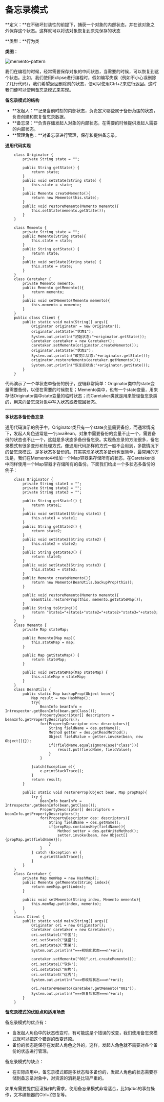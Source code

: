 # 备忘录模式

**定义：**在不破坏封装性的前提下，捕获一个对象的内部状态，并在该对象之外保存这个状态。这样就可以将该对象恢复到原先保存的状态

**类型：**行为类

**类图：**

![memento-pattern](images/memento-pattern-1.jpg)

我们在编程的时候，经常需要保存对象的中间状态，当需要的时候，可以恢复到这个状态。比如，我们使用Eclipse进行编程时，假如编写失误（例如不小心误删除了几行代码），我们希望返回删除前的状态，便可以使用Ctrl+Z来进行返回。这时我们便可以使用备忘录模式来实现。

 

**备忘录模式的结构**

* **发起人：**记录当前时刻的内部状态，负责定义哪些属于备份范围的状态，负责创建和恢复备忘录数据。
* **备忘录：**负责存储发起人对象的内部状态，在需要的时候提供发起人需要的内部状态。
* **管理角色：**对备忘录进行管理，保存和提供备忘录。

 

**通用代码实现**

```
    class Originator {
    	private String state = "";

    	public String getState() {
    		return state;
    	}
    	public void setState(String state) {
    		this.state = state;
    	}
    	public Memento createMemento(){
    		return new Memento(this.state);
    	}
    	public void restoreMemento(Memento memento){
    		this.setState(memento.getState());
    	}
    }

    class Memento {
    	private String state = "";
    	public Memento(String state){
    		this.state = state;
    	}
    	public String getState() {
    		return state;
    	}
    	public void setState(String state) {
    		this.state = state;
    	}
    }
    class Caretaker {
    	private Memento memento;
    	public Memento getMemento(){
    		return memento;
    	}
    	public void setMemento(Memento memento){
    		this.memento = memento;
    	}
    }
    public class Client {
    	public static void main(String[] args){
    		Originator originator = new Originator();
    		originator.setState("状态1");
    		System.out.println("初始状态:"+originator.getState());
    		Caretaker caretaker = new Caretaker();
    		caretaker.setMemento(originator.createMemento());
    		originator.setState("状态2");
    		System.out.println("改变后状态:"+originator.getState());
    		originator.restoreMemento(caretaker.getMemento());
    		System.out.println("恢复后状态:"+originator.getState());
    	}
    }
```

代码演示了一个单状态单备份的例子，逻辑非常简单：Originator类中的state变量需要备份，以便在需要的时候恢复；Memento类中，也有一个state变量，用来存储Originator类中state变量的临时状态；而Caretaker类就是用来管理备忘录类的，用来向备忘录对象中写入状态或者取回状态。

** **

**多状态多备份备忘录**

通用代码演示的例子中，Originator类只有一个state变量需要备份，而通常情况下，发起人角色通常是一个javaBean，对象中需要备份的变量不止一个，需要备份的状态也不止一个，这就是多状态多备份备忘录。实现备忘录的方法很多，备忘录模式有很多变形和处理方式，像通用代码那样的方式一般不会用到，多数情况下的备忘录模式，是多状态多备份的。其实实现多状态多备份也很简单，最常用的方法是，我们在Memento中增加一个Map容器来存储所有的状态，在Caretaker类中同样使用一个Map容器才存储所有的备份。下面我们给出一个多状态多备份的例子：

```
    class Originator {
    	private String state1 = "";
    	private String state2 = "";
    	private String state3 = "";

    	public String getState1() {
    		return state1;
    	}
    	public void setState1(String state1) {
    		this.state1 = state1;
    	}
    	public String getState2() {
    		return state2;
    	}
    	public void setState2(String state2) {
    		this.state2 = state2;
    	}
    	public String getState3() {
    		return state3;
    	}
    	public void setState3(String state3) {
    		this.state3 = state3;
    	}
    	public Memento createMemento(){
    		return new Memento(BeanUtils.backupProp(this));
    	}

    	public void restoreMemento(Memento memento){
    		BeanUtils.restoreProp(this, memento.getStateMap());
    	}
    	public String toString(){
    		return "state1="+state1+"state2="+state2+"state3="+state3;
    	}
    }
    class Memento {
    	private Map stateMap;

    	public Memento(Map map){
    		this.stateMap = map;
    	}

    	public Map getStateMap() {
    		return stateMap;
    	}

    	public void setStateMap(Map stateMap) {
    		this.stateMap = stateMap;
    	}
    }
    class BeanUtils {
    	public static Map backupProp(Object bean){
    		Map result = new HashMap();
    		try{
    			BeanInfo beanInfo = Introspector.getBeanInfo(bean.getClass());
    			PropertyDescriptor[] descriptors = beanInfo.getPropertyDescriptors();
    			for(PropertyDescriptor des: descriptors){
    				String fieldName = des.getName();
    				Method getter = des.getReadMethod();
    				Object fieldValue = getter.invoke(bean, new Object[]{});
    				if(!fieldName.equalsIgnoreCase("class")){
    					result.put(fieldName, fieldValue);
    				}
    			}

    		}catch(Exception e){
    			e.printStackTrace();
    		}
    		return result;
    	}

    	public static void restoreProp(Object bean, Map propMap){
    		try {
    			BeanInfo beanInfo = Introspector.getBeanInfo(bean.getClass());
    			PropertyDescriptor[] descriptors = beanInfo.getPropertyDescriptors();
    			for(PropertyDescriptor des: descriptors){
    				String fieldName = des.getName();
    				if(propMap.containsKey(fieldName)){
    					Method setter = des.getWriteMethod();
    					setter.invoke(bean, new Object[]{propMap.get(fieldName)});
    				}
    			}
    		} catch (Exception e) {
    			e.printStackTrace();
    		}
    	}
    }
    class Caretaker {
    	private Map memMap = new HashMap();
    	public Memento getMemento(String index){
    		return memMap.get(index);
    	}

    	public void setMemento(String index, Memento memento){
    		this.memMap.put(index, memento);
    	}
    }
    class Client {
    	public static void main(String[] args){
    		Originator ori = new Originator();
    		Caretaker caretaker = new Caretaker();
    		ori.setState1("中国");
    		ori.setState2("强盛");
    		ori.setState3("繁荣");
    		System.out.println("===初始化状态===n"+ori);

    		caretaker.setMemento("001",ori.createMemento());
    		ori.setState1("软件");
    		ori.setState2("架构");
    		ori.setState3("优秀");
    		System.out.println("===修改后状态===n"+ori);

    		ori.restoreMemento(caretaker.getMemento("001"));
    		System.out.println("===恢复后状态===n"+ori);
    	}
    }
```

**备忘录模式的优缺点和适用场景**

备忘录模式的优点有：

* 当发起人角色中的状态改变时，有可能这是个错误的改变，我们使用备忘录模式就可以把这个错误的改变还原。
* 备份的状态是保存在发起人角色之外的，这样，发起人角色就不需要对各个备份的状态进行管理。

备忘录模式的缺点：

* 在实际应用中，备忘录模式都是多状态和多备份的，发起人角色的状态需要存储到备忘录对象中，对资源的消耗是比较严重的。

如果有需要提供回滚操作的需求，使用备忘录模式非常适合，比如jdbc的事务操作，文本编辑器的Ctrl+Z恢复等。
